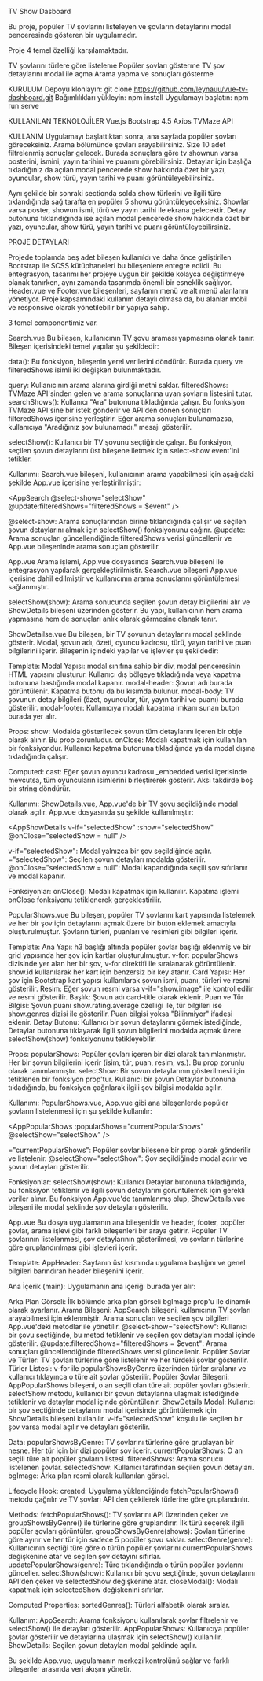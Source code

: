 TV Show Dasboard

Bu proje, popüler TV şovlarını listeleyen ve şovların detaylarını modal penceresinde gösteren bir uygulamadır.

Proje 4 temel özelliği karşılamaktadır. 

TV şovlarını türlere göre listeleme
Popüler şovları gösterme
TV şov detaylarını modal ile açma
Arama yapma ve sonuçları gösterme

KURULUM 
Depoyu klonlayın: git clone https://github.com/leynauu/vue-tv-dashboard.git
Bağımlılıkları yükleyin: npm install
Uygulamayı başlatın: npm run serve

KULLANILAN TEKNOLOJİLER
Vue.js
Bootstrap 4.5
Axios
TVMaze API

KULLANIM
Uygulamayı başlattıktan sonra, ana sayfada popüler şovları göreceksiniz.
Arama bölümünde şovları arayabilirsiniz. Size 10 adet filtrelenmiş sonuçlar gelecek. Burada sonuçlara göre tv shownun varsa posterini, ismini, yayın tarihini ve puanını görebilirsiniz. Detaylar için başlığa tıkladığınız da açılan modal pencerede show hakkında özet bir yazı, oyuncular, show türü, yayın tarihi ve puanı görüntüleyebilirsiniz.

Aynı şekilde bir sonraki sectionda solda show türlerini ve ilgili türe tıklandığında sağ tarafta en popüler 5 showu görüntüleyeceksiniz. Showlar varsa poster, showun ismi, türü ve yayın tarihi ile ekrana gelecektir. Detay butonuna tıklandığında ise açılan modal pencerede show hakkında özet bir yazı, oyuncular, show türü, yayın tarihi ve puanı görüntüleyebilirsiniz.

PROJE DETAYLARI

Projede toplamda beş adet bileşen kullanıldı ve daha önce geliştirilen Bootstrap ile SCSS kütüphaneleri bu bileşenlere entegre edildi. Bu entegrasyon, tasarımı her projeye uygun bir şekilde kolayca değiştirmeye olanak tanırken, aynı zamanda tasarımda önemli bir esneklik sağlıyor. Header.vue ve Footer.vue bileşenleri, sayfanın menü ve alt menü alanlarını yönetiyor. Proje kapsamındaki kullanım detaylı olmasa da, bu alanlar mobil ve responsive olarak yönetilebilir bir yapıya sahip.

3 temel componentimiz var. 

Search.vue
Bu bileşen, kullanıcının TV şovu araması yapmasına olanak tanır. Bileşen içerisindeki temel yapılar şu şekildedir:

data(): Bu fonksiyon, bileşenin yerel verilerini döndürür. Burada query ve filteredShows isimli iki değişken bulunmaktadır.

query: Kullanıcının arama alanına girdiği metni saklar.
filteredShows: TVMaze API'sinden gelen ve arama sonuçlarına uyan şovların listesini tutar.
searchShows(): Kullanıcı "Ara" butonuna tıkladığında çalışır. Bu fonksiyon TVMaze API'sine bir istek gönderir ve API'den dönen sonuçları filteredShows içerisine yerleştirir. Eğer arama sonuçları bulunamazsa, kullanıcıya "Aradığınız şov bulunamadı." mesajı gösterilir.

selectShow(): Kullanıcı bir TV şovunu seçtiğinde çalışır. Bu fonksiyon, seçilen şovun detaylarını üst bileşene iletmek için select-show event'ini tetikler.

Kullanımı:
Search.vue bileşeni, kullanıcının arama yapabilmesi için aşağıdaki şekilde App.vue içerisine yerleştirilmiştir:

<AppSearch @select-show="selectShow" @update:filteredShows="filteredShows = $event" />

@select-show: Arama sonuçlarından birine tıklandığında çalışır ve seçilen şovun detaylarını almak için selectShow() fonksiyonunu çağırır.
@update: Arama sonuçları güncellendiğinde filteredShows verisi güncellenir ve App.vue bileşeninde arama sonuçları gösterilir.

App.vue
Arama işlemi, App.vue dosyasında Search.vue bileşeni ile entegrasyon yapılarak gerçekleştirilmiştir. Search.vue bileşeni App.vue içerisine dahil edilmiştir ve kullanıcının arama sonuçlarını görüntülemesi sağlanmıştır.

selectShow(show): Arama sonucunda seçilen şovun detay bilgilerini alır ve ShowDetails bileşeni üzerinden gösterir.
Bu yapı, kullanıcının hem arama yapmasına hem de sonuçları anlık olarak görmesine olanak tanır.

ShowDetailse.vue
Bu bileşen, bir TV şovunun detaylarını modal şeklinde gösterir. Modal, şovun adı, özeti, oyuncu kadrosu, türü, yayın tarihi ve puan bilgilerini içerir. Bileşenin içindeki yapılar ve işlevler şu şekildedir:

Template:
Modal Yapısı: modal sınıfına sahip bir div, modal penceresinin HTML yapısını oluşturur. Kullanıcı dış bölgeye tıkladığında veya kapatma butonuna bastığında modal kapanır.
modal-header: Şovun adı burada görüntülenir. Kapatma butonu da bu kısımda bulunur.
modal-body: TV şovunun detay bilgileri (özet, oyuncular, tür, yayın tarihi ve puanı) burada gösterilir.
modal-footer: Kullanıcıya modalı kapatma imkanı sunan buton burada yer alır.

Props:
show: Modalda gösterilecek şovun tüm detaylarını içeren bir obje olarak alınır. Bu prop zorunludur.
onClose: Modalı kapatmak için kullanılan bir fonksiyondur. Kullanıcı kapatma butonuna tıkladığında ya da modal dışına tıkladığında çalışır.

Computed:
cast: Eğer şovun oyuncu kadrosu _embedded verisi içerisinde mevcutsa, tüm oyuncuların isimlerini birleştirerek gösterir. Aksi takdirde boş bir string döndürür.

Kullanımı:
ShowDetails.vue, App.vue'de bir TV şovu seçildiğinde modal olarak açılır. App.vue dosyasında şu şekilde kullanılmıştır:

<AppShowDetails v-if="selectedShow" :show="selectedShow" @onClose="selectedShow = null" />

v-if="selectedShow": Modal yalnızca bir şov seçildiğinde açılır.
="selectedShow": Seçilen şovun detayları modalda gösterilir.
@onClose="selectedShow = null": Modal kapandığında seçili şov sıfırlanır ve modal kapanır.

Fonksiyonlar:
onClose(): Modalı kapatmak için kullanılır. Kapatma işlemi onClose fonksiyonu tetiklenerek gerçekleştirilir.

PopularShows.vue
Bu bileşen, popüler TV şovlarını kart yapısında listelemek ve her bir şov için detaylarını açmak üzere bir buton eklemek amacıyla oluşturulmuştur. Şovların türleri, puanları ve resimleri gibi bilgileri içerir.

Template:
Ana Yapı: h3 başlığı altında popüler şovlar başlığı eklenmiş ve bir grid yapısında her şov için kartlar oluşturulmuştur.
v-for: popularShows dizisinde yer alan her bir şov, v-for direktifi ile sıralanarak görüntülenir. show.id kullanılarak her kart için benzersiz bir key atanır.
Card Yapısı: Her şov için Bootstrap kart yapısı kullanılarak şovun ismi, puanı, türleri ve resmi gösterilir.
Resim: Eğer şovun resmi varsa v-if="show.image" ile kontrol edilir ve resmi gösterilir.
Başlık: Şovun adı card-title olarak eklenir.
Puan ve Tür Bilgisi: Şovun puanı show.rating.average özelliği ile, tür bilgileri ise show.genres dizisi ile gösterilir. Puan bilgisi yoksa "Bilinmiyor" ifadesi eklenir.
Detay Butonu: Kullanıcı bir şovun detaylarını görmek istediğinde, Detaylar butonuna tıklayarak ilgili şovun bilgilerini modalda açmak üzere selectShow(show) fonksiyonunu tetikleyebilir.

Props:
popularShows: Popüler şovları içeren bir dizi olarak tanımlanmıştır. Her bir şovun bilgilerini içerir (isim, tür, puan, resim, vs.). Bu prop zorunlu olarak tanımlanmıştır.
selectShow: Bir şovun detaylarının gösterilmesi için tetiklenen bir fonksiyon prop'tur. Kullanıcı bir şovun Detaylar butonuna tıkladığında, bu fonksiyon çağrılarak ilgili şov bilgisi modalda açılır.

Kullanımı:
PopularShows.vue, App.vue gibi ana bileşenlerde popüler şovların listelenmesi için şu şekilde kullanılır:

<AppPopularShows :popularShows="currentPopularShows" @selectShow="selectShow" />

="currentPopularShows": Popüler şovlar bileşene bir prop olarak gönderilir ve listelenir.
@selectShow="selectShow": Şov seçildiğinde modal açılır ve şovun detayları gösterilir.

Fonksiyonlar:
selectShow(show): Kullanıcı Detaylar butonuna tıkladığında, bu fonksiyon tetiklenir ve ilgili şovun detaylarını görüntülemek için gerekli veriler alınır. Bu fonksiyon App.vue'de tanımlanmış olup, ShowDetails.vue bileşeni ile modal şeklinde şov detayları gösterilir.

App.vue
Bu dosya uygulamanın ana bileşenidir ve header, footer, popüler şovlar, arama işlevi gibi farklı bileşenleri bir araya getirir. Popüler TV şovlarının listelenmesi, şov detaylarının gösterilmesi, ve şovların türlerine göre gruplandırılması gibi işlevleri içerir.

Template:
AppHeader: Sayfanın üst kısmında uygulama başlığını ve genel bilgileri barındıran header bileşenini içerir.

Ana İçerik (main): Uygulamanın ana içeriği burada yer alır:

Arka Plan Görseli: İlk bölümde arka plan görseli bgImage prop'u ile dinamik olarak ayarlanır.
Arama Bileşeni: AppSearch bileşeni, kullanıcının TV şovları arayabilmesi için eklenmiştir. Arama sonuçları ve seçilen şov bilgileri App.vue'deki metodlar ile yönetilir.
@select-show="selectShow": Kullanıcı bir şovu seçtiğinde, bu metod tetiklenir ve seçilen şov detayları modal içinde gösterilir.
@update:filteredShows="filteredShows = $event": Arama sonuçları güncellendiğinde filteredShows verisi güncellenir.
Popüler Şovlar ve Türler: TV şovları türlerine göre listelenir ve her türdeki şovlar gösterilir.
Türler Listesi: v-for ile popularShowsByGenre üzerinden türler sıralanır ve kullanıcı tıklayınca o türe ait şovlar gösterilir.
Popüler Şovlar Bileşeni: AppPopularShows bileşeni, o an seçili olan türe ait popüler şovları gösterir. selectShow metodu, kullanıcı bir şovun detaylarına ulaşmak istediğinde tetiklenir ve detaylar modal içinde görüntülenir.
ShowDetails Modal: Kullanıcı bir şov seçtiğinde detaylarını modal içerisinde görüntülemek için ShowDetails bileşeni kullanılır. v-if="selectedShow" koşulu ile seçilen bir şov varsa modal açılır ve detayları gösterilir.

Data:
popularShowsByGenre: TV şovlarını türlerine göre gruplayan bir nesne. Her tür için bir dizi popüler şov içerir.
currentPopularShows: O an seçili türe ait popüler şovların listesi.
filteredShows: Arama sonucu listelenen şovlar.
selectedShow: Kullanıcı tarafından seçilen şovun detayları.
bgImage: Arka plan resmi olarak kullanılan görsel.

Lifecycle Hook:
created: Uygulama yüklendiğinde fetchPopularShows() metodu çağrılır ve TV şovları API'den çekilerek türlerine göre gruplandırılır.

Methods:
fetchPopularShows(): TV şovlarını API üzerinden çeker ve groupShowsByGenre() ile türlerine göre gruplandırır. İlk türü seçerek ilgili popüler şovları görüntüler.
groupShowsByGenre(shows): Şovları türlerine göre ayırır ve her tür için sadece 5 popüler şovu saklar.
selectGenre(genre): Kullanıcının seçtiği türe göre o türün popüler şovlarını currentPopularShows değişkenine atar ve seçilen şov detayını sıfırlar.
updatePopularShows(genre): Türe tıklandığında o türün popüler şovlarını günceller.
selectShow(show): Kullanıcı bir şovu seçtiğinde, şovun detaylarını API'den çeker ve selectedShow değişkenine atar.
closeModal(): Modalı kapatmak için selectedShow değişkenini sıfırlar.

Computed Properties:
sortedGenres(): Türleri alfabetik olarak sıralar.

Kullanım:
AppSearch: Arama fonksiyonu kullanılarak şovlar filtrelenir ve selectShow() ile detayları gösterilir.
AppPopularShows: Kullanıcıya popüler şovlar gösterilir ve detaylarına ulaşmak için selectShow() kullanılır.
ShowDetails: Seçilen şovun detayları modal şeklinde açılır.

Bu şekilde App.vue, uygulamanın merkezi kontrolünü sağlar ve farklı bileşenler arasında veri akışını yönetir.
